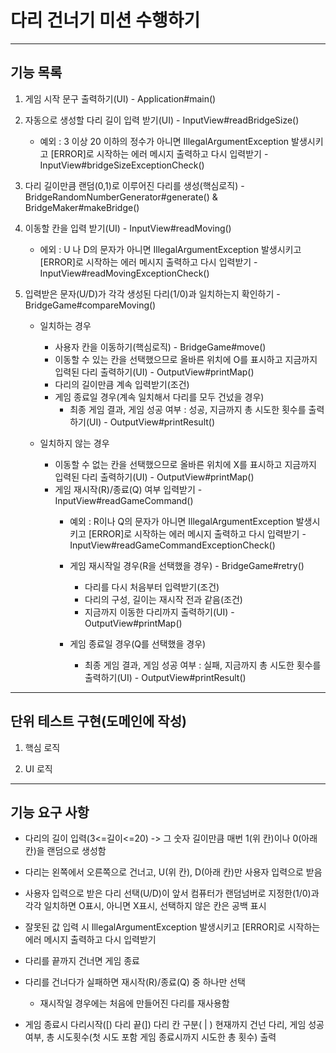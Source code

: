 # 다리 건너기 미션 수행하기

-------------
## 기능 목록

1. 게임 시작 문구 출력하기(UI) - Application#main()

2. 자동으로 생성할 다리 길이 입력 받기(UI) - InputView#readBridgeSize()
    * 예외 : 3 이상 20 이하의 정수가 아니면 IllegalArgumentException 발생시키고 [ERROR]로 시작하는 에러 메시지 출력하고 다시 입력받기 - InputView#bridgeSizeExceptionCheck()

3. 다리 길이만큼 랜덤(0,1)로 이루어진 다리를 생성(핵심로직) - BridgeRandomNumberGenerator#generate() & BridgeMaker#makeBridge()

4. 이동할 칸을 입력 받기(UI) - InputView#readMoving()
    * 에외 : U 나 D의 문자가 아니면 IllegalArgumentException 발생시키고 [ERROR]로 시작하는 에러 메시지 출력하고 다시 입력받기 - InputView#readMovingExceptionCheck()

5. 입력받은 문자(U/D)가 각각 생성된 다리(1/0)과 일치하는지 확인하기 - BridgeGame#compareMoving()
    * 일치하는 경우
        - 사용자 칸을 이동하기(핵심로직) - BridgeGame#move()
        - 이동할 수 있는 칸을 선택했으므로 올바른 위치에 O를 표시하고 지금까지 입력된 다리 출력하기(UI) - OutputView#printMap()
        + 다리의 길이만큼 계속 입력받기(조건)
        * 게임 종료일 경우(계속 일치해서 다리를 모두 건넜을 경우) 
            - 최종 게임 결과, 게임 성공 여부 : 성공, 지금까지 총 시도한 횟수를 출력하기(UI) - OutputView#printResult()

    * 일치하지 않는 경우 
        - 이동할 수 없는 칸을 선택했으므로 올바른 위치에 X를 표시하고 지금까지 입력된 다리 출력하기(UI) - OutputView#printMap()
        - 게임 재시작(R)/종료(Q) 여부 입력받기 - InputView#readGameCommand()
            * 예외 : R이나 Q의 문자가 아니면 IllegalArgumentException 발생시키고 [ERROR]로 시작하는 에러 메시지 출력하고 다시 입력받기 - InputView#readGameCommandExceptionCheck()

            * 게임 재시작일 경우(R을 선택했을 경우) - BridgeGame#retry()
                + 다리를 다시 처음부터 입력받기(조건)
                + 다리의 구성, 길이는 재시작 전과 같음(조건)
                - 지금까지 이동한 다리까지 출력하기(UI) - OutputView#printMap()
            * 게임 종료일 경우(Q를 선택했을 경우) 
                - 최종 게임 결과, 게임 성공 여부 : 실패, 지금까지 총 시도한 횟수를 출력하기(UI) - OutputView#printResult()
    





------------
## 단위 테스트 구현(도메인에 작성)
1. 핵심 로직
    
2. UI 로직

------------
## 기능 요구 사항

* 다리의 길이 입력(3<=길이<=20) -> 그 숫자 길이만큼 매번 1(위 칸)이나 0(아래 칸)을 랜덤으로 생성함
* 다리는 왼쪽에서 오른쪽으로 건너고, U(위 칸), D(아래 칸)만 사용자 입력으로 받음
* 사용자 입력으로 받은 다리 선택(U/D)이 앞서 컴퓨터가 랜덤넘버로 지정한(1/0)과 각각 일치하면 O표시, 아니면 X표시, 선택하지 않은 칸은 공백 표시
* 잘못된 값 입력 시 IllegalArgumentException 발생시키고 [ERROR]로 시작하는 에러 메시지 출력하고 다시 입력받기

* 다리를 끝까지 건너면 게임 종료 
* 다리를 건너다가 실패하면 재시작(R)/종료(Q) 중 하나만 선택
    * 재시작일 경우에는 처음에 만들어진 다리를 재사용함
* 게임 종료시 다리시작([) 다리 끝(]) 다리 칸 구분( | ) 현재까지 건넌 다리, 게임 성공 여부, 총 시도횟수(첫 시도 포함 게임 종료시까지 시도한 총 횟수) 출력

